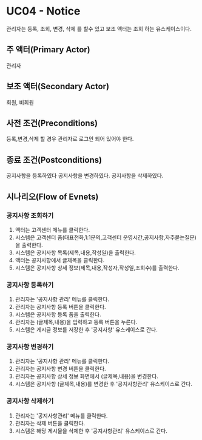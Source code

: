 # UC04 - Notice
관리자는 등록, 조회, 변경, 삭제 를 할수 있고
보조 액터는 조회 하는 유스케이스이다.

## 주 액터(Primary Actor)
관리자

## 보조 액터(Secondary Actor)
회원, 비회원

## 사전 조건(Preconditions)
등록,변경,삭제 할 경우
관리자로 로그인 되어 있어야 한다.

## 종료 조건(Postconditions)
공지사항을 등록하였다
공지사항을 변경하였다.
공지사항을 삭제하였다.

## 시나리오(Flow of Evnets)

### 공지사항 조회하기

1. 액터는 고객센터 메뉴를 클릭한다.
2. 시스템은 고객센터 폼(대표전화,1:1문의,고객센터 운영시간,공지사항,자주묻는질문)을 출력한다.
2. 시스템은 공지사항 목록(제목,내용,작성일)을 출력한다.
3. 액터는 공지사항에서 글제목을 클릭한다.
4. 시스템은 공지사항 상세 정보(제목,내용,작성자,작성일,조회수)를 출력한다.

### 공지사항 등록하기 

1. 관리자는 '공지사항 관리' 메뉴를 클릭한다.
1. 관리자는 공지사항 등록 버튼을 클릭한다.
2. 시스템은 공지사항 등록 폼을 출력한다.
3. 관리자는 (글제목,내용)을 입력하고 등록 버튼을 누른다.
4. 시스템은 게시글 정보를 저장한 후 '공지사항' 유스케이스로 간다.

### 공지사항 변경하기

1. 관리자는 '공지사항 관리' 메뉴를 클릭한다.
2. 관리자는 공지사항 변경 버튼을 클릭한다.
3. 관리자는 공지사항 상세 정보 화면에서 (글제목,내용)을 변경한다.
4. 시스템은 공지사항 (글제목,내용)를 변경한 후 '공지사항관리' 유스케이스로 간다.

### 공지사항 삭제하기

1. 관리자는 '공지사항관리' 메뉴를 클릭한다.
2. 관리자는  삭제 버튼을 클릭한다.
3. 시스템은 해당 게시물을 삭제한 후 '공지사항관리' 유스케이스로 간다.

